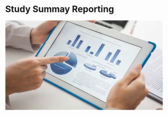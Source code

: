 # Study Summay Reporting [](id=study-summay-reporting)



![Welcome to Study Summay Reporting !!!](../../images/study-summary-reporting.jpg)